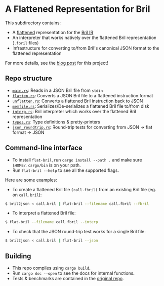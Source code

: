 # A Flattened Representation for Bril

This subdirectory contains: 
- A [flattened](https://www.cs.cornell.edu/~asampson/blog/flattening.html) representation for the [Bril IR](https://capra.cs.cornell.edu/bril/)
- An interpreter that works natively over the flattened Bril representation (`.fbril` files)
- Infrastructure for converting to/from Bril's canonical JSON format to the flattened representation

For more details, see the [blog post](https://www.cs.cornell.edu/courses/cs6120/2025sp/blog/flat-bril/) for this project!

## Repo structure
- [`main.rs`](./src/main.rs): Reads in a JSON Bril file from `stdin`
- [`flatten.rs`](./src/flatten.rs): Converts a JSON Bril file to a flattened instruction format 
- [`unflatten.rs`](./src/unflatten.rs): Converts a flattened Bril instruction back to JSON
- [`memfile.rs`](./src/memfile.rs): Serializes/De-serializes a flattened Bril file to/from disk
- [`interp.rs`](./src/interp.rs): Bril interpreter which works over the flattened Bril representation
- [`types.rs`](./src/flatten.rs): Type definitions & pretty-printers
- [`json_roundtrip.rs`](.src/json_round_trip.rs): Round-trip tests for converting from JSON -> flat format -> JSON

## Command-line interface
- To install `flat-bril`, run `cargo install --path .` and make sure `$HOME/.cargo/bin` is on your path. 
- Run `flat-bril --help` to see all the supported flags. 

Here are some examples:      
- To create a flattened Bril file `(call.fbril)` from an existing Bril file (eg. on `call.bril`):
```bash
$ bril2json < call.bril | flat-bril --filename call.fbril --fbril
```
- To interpret a flattened Bril file:
```bash 
$ flat-bril --filename call.fbril --interp
```
- To check that the JSON round-trip test works for a single Bril file:
```bash 
$ bril2json < call.bril | flat-bril --json
```

## Building 
- This repo compiles using `cargo build`. 
- Run `cargo doc --open` to see the docs for internal functions.
- Tests & benchmarks are contained in the [original repo](https://github.com/ngernest/flat-bril).
